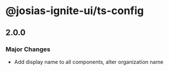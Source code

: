 # @josias-ignite-ui/ts-config

## 2.0.0

### Major Changes

- Add display name to all components, alter organization name

